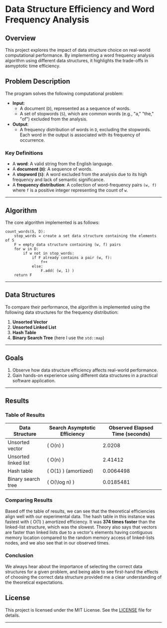 # Data Structure Efficiency and Word Frequency Analysis

## Overview
This project explores the impact of data structure choice on real-world computational performance. By implementing a word frequency analysis algorithm using different data structures, it highlights the trade-offs in asmyptotic time efficiency. 

## Problem Description
The program solves the following computational problem:

- **Input**: 
  - A document (`D`), represented as a sequence of words.
  - A set of stopwords (`S`), which are common words (e.g., "a," "the," "of") excluded from the analysis.
- **Output**: 
  - A frequency distribution of words in `D`, excluding the stopwords. Each word in the output is associated with its frequency of occurrence.

### Key Definitions
- A **word**: A valid string from the English language.
- A **document (`D`)**: A sequence of words.
- A **stopword (`S`)**: A word excluded from the analysis due to its high frequency and lack of semantic significance.
- A **frequency distribution**: A collection of word-frequency pairs `(w, f)` where `f` is a positive integer representing the count of `w`.

---

## Algorithm
The core algorithm implemented is as follows:

```
count_words(S, D):
    stop_words = create a set data structure containing the elements of S
    F = empty data structure containing (w, f) pairs
    for w in D:
        if w not in stop_words:
            if F already contains a pair (w, f):
                f++
            else:
                F.add( (w, 1) )
    return F
```

---

## Data Structures
To compare their performance, the algorithm is implemented using the following data structures for the frequency distribution:

1. **Unsorted Vector**
2. **Unsorted Linked List**
3. **Hash Table**
4. **Binary Search Tree** (here I use the `std::map`)

---

## Goals
1. Observe how data structure efficiency affects real-world performance.
2. Gain hands-on experience using different data structures in a practical software application.


---

## Results

### **Table of Results**

| Data Structure       | Search Asymptotic Efficiency | Observed Elapsed Time (seconds) |
|-----------------------|-----------------------------|---------------------------------|
| Unsorted vector       | \( O(n) \)                  | 2.0208                         |
| Unsorted linked list  | \( O(n) \)                  | 2.41412                        |
| Hash table            | \( O(1) \) (amortized)      | 0.0064498                      |
| Binary search tree    | \( O(\log n) \)             | 0.0185481                      |


### **Comparing Results** 


Based off the table of results, we can see that the theoretical efficiencies align well with our experimental data. The hash table in this instance was fastest with \( O(1) \) amortized efficiency. It was **374 times faster** than the linked-list structure, which was the slowest. Theory also says that vectors are faster than linked lists due to a vector's elements having contiguous memory location compared to the random memory access of linked-lists nodes, and we also see that in our observed times. 


### **Conclusion**

We always hear about the importance of selecting the correct data structures for a given problem, and being able to see first-hand the effects of choosing the correct data structure provided me a clear understanding of the theoretical expectations. 


## License
This project is licensed under the MIT License. See the [LICENSE](LICENSE) file for details.

---
